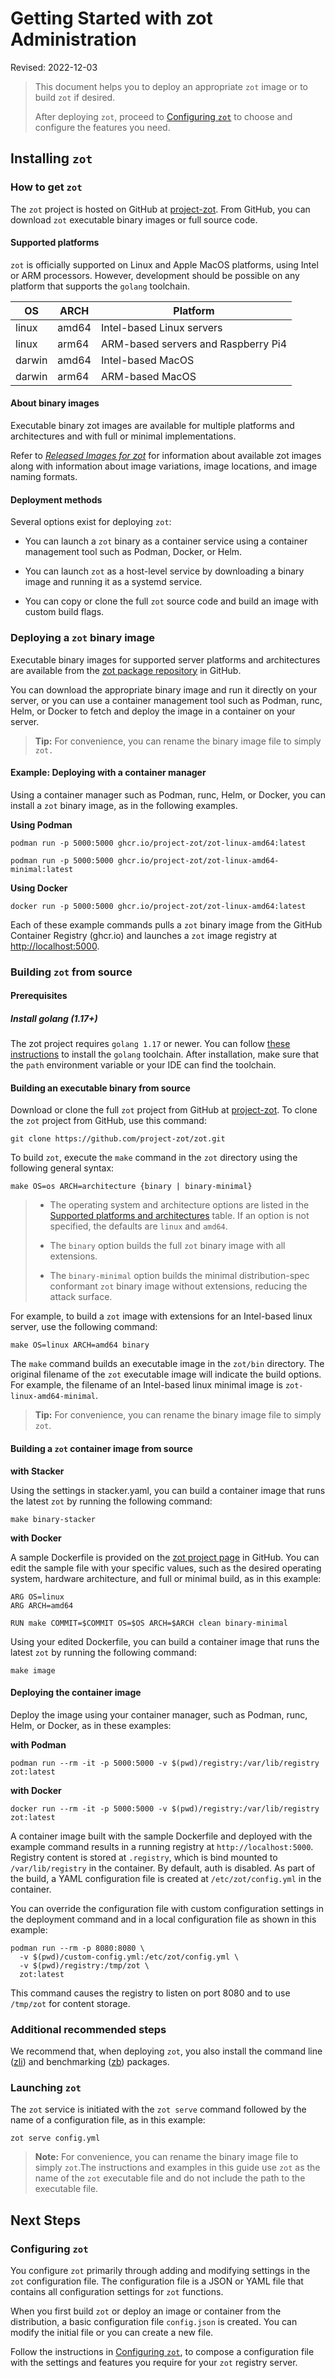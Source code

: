 # Getting Started with zot Administration

Revised: 2022-12-03

> This document helps you to deploy an appropriate `zot` image or to build `zot` if desired.
> 
> After deploying `zot`, proceed to [Configuring `zot`](admin-configuration.md) to choose and configure the features you need.

## Installing `zot`

### How to get `zot`

The `zot` project is hosted on GitHub at
[project-zot](https://github.com/project-zot/zot). From GitHub, you can
download `zot` executable binary images or full source code.

<a name="supported-platforms-zot"></a>

#### Supported platforms

`zot` is officially supported on Linux and Apple MacOS
platforms, using Intel or ARM processors. However, development should be
possible on any platform that supports the `golang` toolchain.

| OS     | ARCH  | Platform                            |
|--------|-------|-------------------------------------|
| linux  | amd64 | Intel-based Linux servers           |
| linux  | arm64 | ARM-based servers and Raspberry Pi4 |
| darwin | amd64 | Intel-based MacOS                   |
| darwin | arm64 | ARM-based MacOS                     |


#### About binary images

Executable binary zot images are available for multiple platforms and
architectures and with full or minimal implementations.

Refer to [*Released Images for zot*](../general/releases.md) for
information about available zot images along with information about
image variations, image locations, and image naming formats.

#### Deployment methods

Several options exist for deploying `zot`:

-   You can launch a `zot` binary as a container service using
    a container management tool such as Podman, Docker, or Helm.

-   You can launch `zot` as a host-level service by downloading
    a binary image and running it as a systemd service.

-   You can copy or clone the full `zot` source code and build
    an image with custom build flags.

### Deploying a `zot` binary image

Executable binary images for supported server platforms and
architectures are available from the [zot package
repository](https://github.com/orgs/project-zot/packages?repo_name=zot)
in GitHub.

You can download the appropriate binary image and run it directly on
your server, or you can use a container management tool such as Podman,
runc, Helm, or Docker to fetch and deploy the image in a container on
your server.

> **Tip:** For convenience, you can rename the binary image file to simply `zot.`


#### Example: Deploying with a container manager

Using a container manager such as Podman, runc, Helm, or Docker, you can
install a `zot` binary image, as in the following examples.

**Using Podman**

    podman run -p 5000:5000 ghcr.io/project-zot/zot-linux-amd64:latest

    podman run -p 5000:5000 ghcr.io/project-zot/zot-linux-amd64-minimal:latest

**Using Docker**

    docker run -p 5000:5000 ghcr.io/project-zot/zot-linux-amd64:latest

Each of these example commands pulls a `zot` binary image from
the GitHub Container Registry (ghcr.io) and launches a `zot`
image registry at <http://localhost:5000>.

### Building `zot` from source

#### Prerequisites

##### Install golang (1.17+)

The zot project requires `golang 1.17` or newer. You can follow [these
instructions](https://go.dev/learn/) to install the `golang` toolchain.
After installation, make sure that the `path` environment variable or
your IDE can find the toolchain.

#### Building an executable binary from source

Download or clone the full `zot` project from GitHub at
[project-zot](https://github.com/project-zot/zot). To clone the
`zot` project from GitHub, use this command:

    git clone https://github.com/project-zot/zot.git

To build `zot`, execute the `make` command in the
`zot` directory using the following general syntax:

`make OS=os ARCH=architecture {binary | binary-minimal}`


> -   The operating system and architecture options are listed in the
    [Supported platforms and
    architectures](#supported-platforms-zot)
    table. If an option is not specified, the defaults are `linux` and
    `amd64`.
>
> -   The `binary` option builds the full `zot` binary image with
    all extensions.
>
> -   The `binary-minimal` option builds the minimal distribution-spec
    conformant `zot` binary image without extensions, reducing
    the attack surface.


For example, to build a `zot` image with extensions for an
Intel-based linux server, use the following command:

    make OS=linux ARCH=amd64 binary

The `make` command builds an executable image in the `zot/bin`
directory. The original filename of the `zot` executable image
will indicate the build options. For example, the filename of an
Intel-based linux minimal image is `zot-linux-amd64-minimal`.

> **Tip:**
> For convenience, you can rename the binary image file to simply `zot`.


#### Building a `zot` container image from source

**with Stacker**

Using the settings in stacker.yaml, you can build a container image that
runs the latest `zot` by running the following command:

    make binary-stacker

**with Docker**

A sample Dockerfile is provided on the [zot project
page](https://github.com/project-zot/zot/tree/main/build/Dockerfile) in
GitHub. You can edit the sample file with your specific values, such as
the desired operating system, hardware architecture, and full or minimal
build, as in this example:

    ARG OS=linux
    ARG ARCH=amd64

    RUN make COMMIT=$COMMIT OS=$OS ARCH=$ARCH clean binary-minimal

Using your edited Dockerfile, you can build a container image that runs
the latest `zot` by running the following command:

    make image

#### Deploying the container image

Deploy the image using your container manager, such as Podman, runc,
Helm, or Docker, as in these examples:

**with Podman**

    podman run --rm -it -p 5000:5000 -v $(pwd)/registry:/var/lib/registry zot:latest

**with Docker**

    docker run --rm -it -p 5000:5000 -v $(pwd)/registry:/var/lib/registry zot:latest

A container image built with the sample Dockerfile and deployed with the
example command results in a running registry at
`http://localhost:5000`. Registry content is stored at `.registry`,
which is bind mounted to `/var/lib/registry` in the container. By
default, auth is disabled. As part of the build, a YAML configuration
file is created at `/etc/zot/config.yml` in the container.

You can override the configuration file with custom configuration
settings in the deployment command and in a local configuration file as
shown in this example:

    podman run --rm -p 8080:8080 \
      -v $(pwd)/custom-config.yml:/etc/zot/config.yml \
      -v $(pwd)/registry:/tmp/zot \
      zot:latest

This command causes the registry to listen on port 8080 and to use
`/tmp/zot` for content storage.

### Additional recommended steps

We recommend that, when deploying `zot`, you also install the command line ([zli](../user-guides/zli.md)) and benchmarking ([zb](../articles/benchmarking-with-zb.md)) packages.

### Launching `zot`

The `zot` service is initiated with the `zot serve` command followed by the name of a configuration file, as in this example:

`zot serve config.yml`

> **Note:**
> For convenience, you can rename the binary image file to simply `zot`.The instructions and examples in this guide use `zot` as the name of the `zot` executable file and do not include the path to the executable file.


## Next Steps

### Configuring `zot`

You configure `zot` primarily through adding and modifying settings in the `zot` configuration file. The configuration file is a JSON or YAML file that contains all configuration settings for `zot` functions. 

When you first build `zot` or deploy an image or container from the distribution, a basic configuration file `config.json` is created. You can modify the initial file or you can create a new file.

Follow the instructions in [Configuring `zot`](admin-configuration.md), to compose a configuration file with the settings and features you require for your `zot` registry server.

